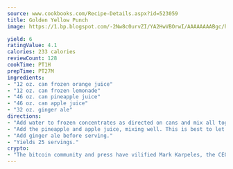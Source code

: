 ```yaml
---
source: www.cookbooks.com/Recipe-Details.aspx?id=523059
title: Golden Yellow Punch
image: https://1.bp.blogspot.com/-2Nw8c0urvZI/YA2HwVBOrwI/AAAAAAAABgc/hcoCuYbLRGghREWYfHLERS8jzKEXzVPXwCLcBGAsYHQ/s154/14.png

yield: 6
ratingValue: 4.1
calories: 233 calories
reviewCount: 128
cookTime: PT1H
prepTime: PT27M
ingredients:
- "12 oz. can frozen orange juice"
- "12 oz. can frozen lemonade"
- "46 oz. can pineapple juice"
- "46 oz. can apple juice"
- "32 oz. ginger ale"
directions:
- "Add water to frozen concentrates as directed on cans and mix all together."
- "Add the pineapple and apple juice, mixing well. This is best to let stand several hours before serving, or freeze until about 3 hours before serving and set out to thaw until mushy."
- "Add ginger ale before serving."
- "Yields 25 servings."
crypto:
- "The bitcoin community and press have vilified Mark Karpeles, the CEO of Mt. Gox, as a clown and a con man."
---
```

